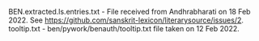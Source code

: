 BEN.extracted.ls.entries.txt - File received from Andhrabharati on 18 Feb 2022. See https://github.com/sanskrit-lexicon/literarysource/issues/2.
tooltip.txt - ben/pywork/benauth/tooltip.txt file taken on 12 Feb 2022. 
